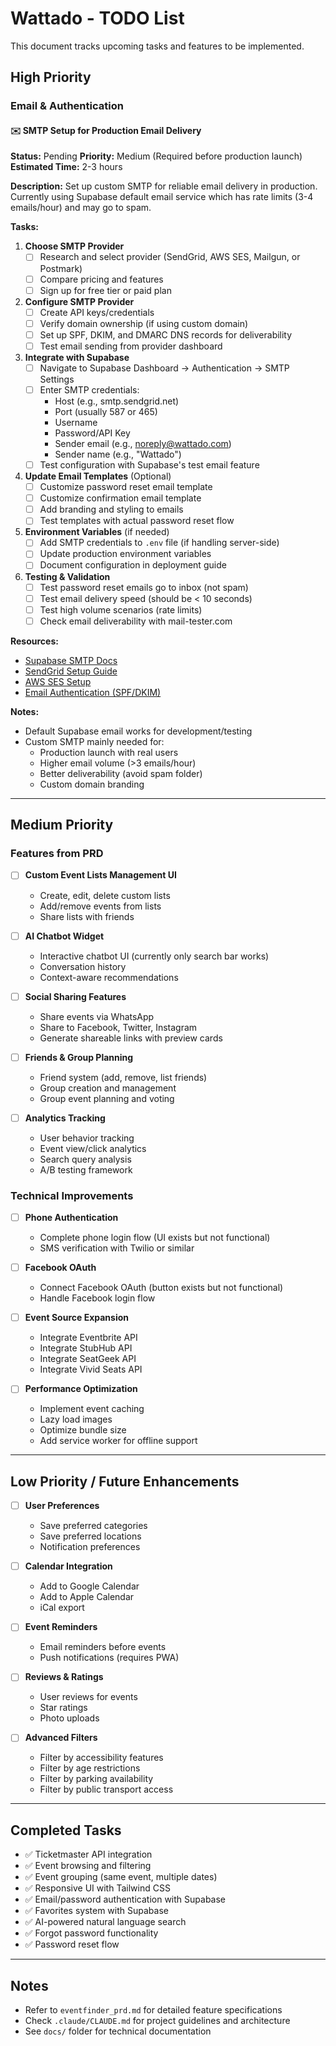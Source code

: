 # Wattado - TODO List

This document tracks upcoming tasks and features to be implemented.

## High Priority

### Email & Authentication

#### ✉️ SMTP Setup for Production Email Delivery
**Status:** Pending
**Priority:** Medium (Required before production launch)
**Estimated Time:** 2-3 hours

**Description:**
Set up custom SMTP for reliable email delivery in production. Currently using Supabase default email service which has rate limits (3-4 emails/hour) and may go to spam.

**Tasks:**
1. **Choose SMTP Provider**
   - [ ] Research and select provider (SendGrid, AWS SES, Mailgun, or Postmark)
   - [ ] Compare pricing and features
   - [ ] Sign up for free tier or paid plan

2. **Configure SMTP Provider**
   - [ ] Create API keys/credentials
   - [ ] Verify domain ownership (if using custom domain)
   - [ ] Set up SPF, DKIM, and DMARC DNS records for deliverability
   - [ ] Test email sending from provider dashboard

3. **Integrate with Supabase**
   - [ ] Navigate to Supabase Dashboard → Authentication → SMTP Settings
   - [ ] Enter SMTP credentials:
     - Host (e.g., smtp.sendgrid.net)
     - Port (usually 587 or 465)
     - Username
     - Password/API Key
     - Sender email (e.g., noreply@wattado.com)
     - Sender name (e.g., "Wattado")
   - [ ] Test configuration with Supabase's test email feature

4. **Update Email Templates** (Optional)
   - [ ] Customize password reset email template
   - [ ] Customize confirmation email template
   - [ ] Add branding and styling to emails
   - [ ] Test templates with actual password reset flow

5. **Environment Variables** (if needed)
   - [ ] Add SMTP credentials to `.env` file (if handling server-side)
   - [ ] Update production environment variables
   - [ ] Document configuration in deployment guide

6. **Testing & Validation**
   - [ ] Test password reset emails go to inbox (not spam)
   - [ ] Test email delivery speed (should be < 10 seconds)
   - [ ] Test high volume scenarios (rate limits)
   - [ ] Check email deliverability with mail-tester.com

**Resources:**
- [Supabase SMTP Docs](https://supabase.com/docs/guides/auth/auth-smtp)
- [SendGrid Setup Guide](https://sendgrid.com/docs/for-developers/)
- [AWS SES Setup](https://docs.aws.amazon.com/ses/latest/dg/setting-up.html)
- [Email Authentication (SPF/DKIM)](https://postmarkapp.com/guides/spf)

**Notes:**
- Default Supabase email works for development/testing
- Custom SMTP mainly needed for:
  - Production launch with real users
  - Higher email volume (>3 emails/hour)
  - Better deliverability (avoid spam folder)
  - Custom domain branding

---

## Medium Priority

### Features from PRD

- [ ] **Custom Event Lists Management UI**
  - Create, edit, delete custom lists
  - Add/remove events from lists
  - Share lists with friends

- [ ] **AI Chatbot Widget**
  - Interactive chatbot UI (currently only search bar works)
  - Conversation history
  - Context-aware recommendations

- [ ] **Social Sharing Features**
  - Share events via WhatsApp
  - Share to Facebook, Twitter, Instagram
  - Generate shareable links with preview cards

- [ ] **Friends & Group Planning**
  - Friend system (add, remove, list friends)
  - Group creation and management
  - Group event planning and voting

- [ ] **Analytics Tracking**
  - User behavior tracking
  - Event view/click analytics
  - Search query analysis
  - A/B testing framework

### Technical Improvements

- [ ] **Phone Authentication**
  - Complete phone login flow (UI exists but not functional)
  - SMS verification with Twilio or similar

- [ ] **Facebook OAuth**
  - Connect Facebook OAuth (button exists but not functional)
  - Handle Facebook login flow

- [ ] **Event Source Expansion**
  - Integrate Eventbrite API
  - Integrate StubHub API
  - Integrate SeatGeek API
  - Integrate Vivid Seats API

- [ ] **Performance Optimization**
  - Implement event caching
  - Lazy load images
  - Optimize bundle size
  - Add service worker for offline support

---

## Low Priority / Future Enhancements

- [ ] **User Preferences**
  - Save preferred categories
  - Save preferred locations
  - Notification preferences

- [ ] **Calendar Integration**
  - Add to Google Calendar
  - Add to Apple Calendar
  - iCal export

- [ ] **Event Reminders**
  - Email reminders before events
  - Push notifications (requires PWA)

- [ ] **Reviews & Ratings**
  - User reviews for events
  - Star ratings
  - Photo uploads

- [ ] **Advanced Filters**
  - Filter by accessibility features
  - Filter by age restrictions
  - Filter by parking availability
  - Filter by public transport access

---

## Completed Tasks

- ✅ Ticketmaster API integration
- ✅ Event browsing and filtering
- ✅ Event grouping (same event, multiple dates)
- ✅ Responsive UI with Tailwind CSS
- ✅ Email/password authentication with Supabase
- ✅ Favorites system with Supabase
- ✅ AI-powered natural language search
- ✅ Forgot password functionality
- ✅ Password reset flow

---

## Notes

- Refer to `eventfinder_prd.md` for detailed feature specifications
- Check `.claude/CLAUDE.md` for project guidelines and architecture
- See `docs/` folder for technical documentation
